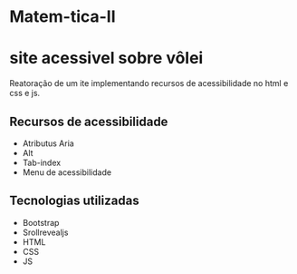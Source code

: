 # Matem-tica-II
# site acessivel sobre vôlei 
Reatoração de um ite implementando recursos de acessibilidade no html e css e js.
## Recursos de acessibilidade 
- Atributus Aria
- Alt
- Tab-index
- Menu de acessibilidade
## Tecnologias utilizadas 
- Bootstrap
- Srollrevealjs
- HTML
- CSS
- JS